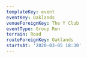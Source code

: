 ```yaml
---
templateKey: event
eventKey: Oaklands
venueForeignKey: The Y Club
eventType: Group Run
terrain: Road
routeForeignKey: Oaklands
startsAt: '2020-03-05 18:30'
---
```


